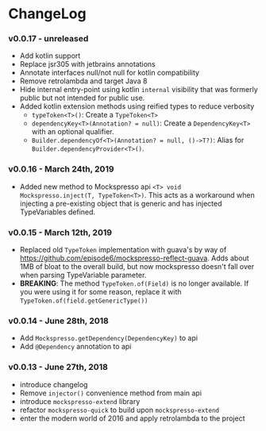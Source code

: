 # ChangeLog

### v0.0.17 - unreleased
 - Add kotlin support
 - Replace jsr305 with jetbrains annotations
 - Annotate interfaces null/not null for kotlin compatibility
 - Remove retrolambda and target Java 8
 - Hide internal entry-point using kotlin `internal` visibility that was formerly public but not intended for public use.
 - Added kotlin extension methods using reified types to reduce verbosity
     - `typeToken<T>()`: Create a `TypeToken<T>`
     - `dependencyKey<T>(Annotation? = null)`: Create a `DependencyKey<T>` with an optional qualifier.
     - `Builder.dependencyOf<T>(Annotation? = null, ()->T?)`: Alias for `Builder.dependencyProvider<T>()`.   

### v0.0.16 - March 24th, 2019
 - Added new method to Mockspresso api `<T> void Mockspresso.inject(T, TypeToken<T>)`. This acts as a workaround when injecting a pre-existing object that is generic and has injected TypeVariables defined.

### v0.0.15 - March 12th, 2019
 - Replaced old `TypeToken` implementation with guava's by way of https://github.com/episode6/mockspresso-reflect-guava. Adds about 1MB of bloat to the overall build, but now mockspresso doesn't fall over when parsing TypeVariable parameter.
 - **BREAKING**: The method `TypeToken.of(Field)` is no longer available. If you were using it for some reason, replace it with `TypeToken.of(field.getGenericType())`  

### v0.0.14 - June 28th, 2018
 - Add `Mockspresso.getDependency(DependencyKey)` to api
 - Add `@Dependency` annotation to api

### v0.0.13 - June 27th, 2018
 - introduce changelog
 - Remove `injector()` convenience method from main api
 - introduce `mockspresso-extend` library
 - refactor `mockspresso-quick` to build upon `mockspresso-extend`
 - enter the modern world of 2016 and apply retrolambda to the project
